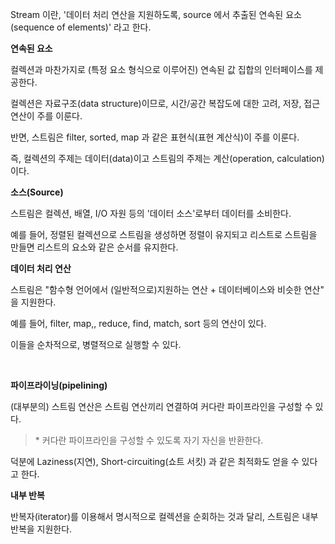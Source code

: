 Stream 이란, '데이터 처리 연산을 지원하도록, source 에서 추출된 연속된 요소(sequence of elements)' 라고 한다.

**연속된 요소**

컬렉션과 마찬가지로 (특정 요소 형식으로 이루어진) 연속된 값 집합의 인터페이스를 제공한다.

컬렉션은 자료구조(data structure)이므로, 시간/공간 복잡도에 대한 고려, 저장, 접근 연산이 주를 이룬다.

반면, 스트림은 filter, sorted, map 과 같은 표현식(표현 계산식)이 주를 이룬다.

즉, 컬렉션의 주제는 데이터(data)이고 스트림의 주제는 계산(operation, calculation)이다.

**소스(Source)**

스트림은 컬렉션, 배열, I/O 자원 등의 '데이터 소스'로부터 데이터를 소비한다.

예를 들어, 정렬된 컬렉션으로 스트림을 생성하면 정렬이 유지되고 리스트로 스트림을 만들면 리스트의 요소와 같은 순서를 유지한다.

**데이터 처리 연산**

스트림은 "함수형 언어에서 (일반적으로)지원하는 연산 + 데이터베이스와 비슷한 연산" 을 지원한다.

예를 들어, filter, map,, reduce, find, match, sort 등의 연산이 있다.

이들을 순차적으로, 병렬적으로 실행할 수 있다.

<br>

**파이프라이닝(pipelining)**

(대부분의) 스트림 연산은 스트림 연산끼리 연결하여 커다란 파이프라인을 구성할 수 있다.

> \* 커다란 파이프라인을 구성할 수 있도록 자기 자신을 반환한다.

덕분에 Laziness(지연), Short-circuiting(쇼트 서킷) 과 같은 최적화도 얻을 수 있다고 한다.

**내부 반복**

반복자(iterator)를 이용해서 명시적으로 컬렉션을 순회하는 것과 달리, 스트림은 내부 반복을 지원한다.
